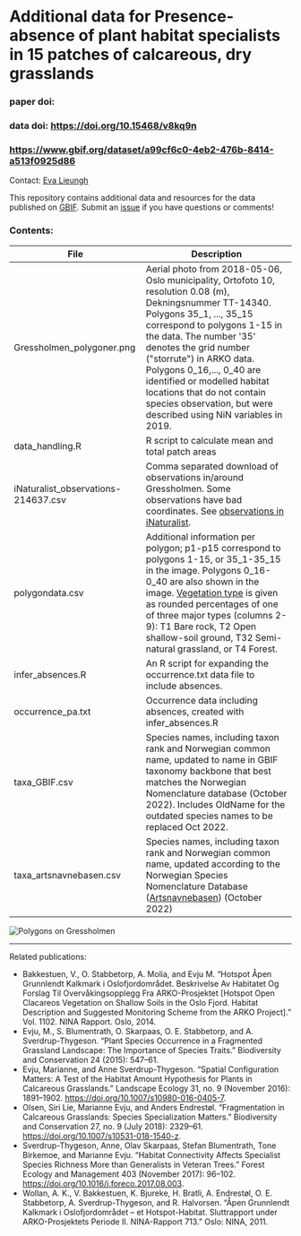 # Additional data for Presence-absence of plant habitat specialists in 15 patches of calcareous, dry grasslands

### paper doi: 
### data doi:  https://doi.org/10.15468/v8kq9n
### <https://www.gbif.org/dataset/a99cf6c0-4eb2-476b-8414-a513f0925d86>

Contact: [Eva Lieungh](https://evalieungh.github.io/)

This repository contains additional data and resources for the data published on [GBIF](https://www.gbif.org/dataset/a99cf6c0-4eb2-476b-8414-a513f0925d86).
Submit an [issue](https://github.com/evalieungh/gressholmen_data/issues/new) if you have questions or comments! 

### Contents:

| File | Description |
|--- |---|
| Gressholmen_polygoner.png | Aerial photo from 2018-05-06, Oslo municipality, Ortofoto 10, resolution 0.08 (m), Dekningsnummer	TT-14340. Polygons 35_1, ..., 35_15 correspond to polygons 1-15 in the data. The number '35' denotes the grid number ("storrute") in ARKO data. Polygons 0_16,..., 0_40 are identified or modelled habitat locations that do not contain species observation, but were described using NiN variables in 2019. |
| data_handling.R | R script to calculate mean and total patch areas |
| iNaturalist_observations-214637.csv | Comma separated download of observations in/around Gressholmen. Some observations have bad coordinates. See [observations in iNaturalist](https://www.inaturalist.org/observations?place_id=any&user_id=evalieungh&verifiable=any).|
| polygondata.csv | Additional information per polygon; p1-p15 correspond to polygons 1-15, or 35_1-35_15 in the image. Polygons 0_16-0_40 are also shown in the image. [Vegetation type](https://onlinelibrary.wiley.com/doi/10.1111/geb.13164 "Nature in Norway types, see supplement") is given as rounded percentages of one of three major types (columns 2-9): T1 Bare rock, T2 Open shallow-soil ground, T32 Semi-natural grassland, or T4 Forest. |
| infer_absences.R | An R script for expanding the occurrence.txt data file to include absences. |
| occurrence_pa.txt | Occurrence data including absences, created with infer_absences.R |
| taxa_GBIF.csv | Species names, including taxon rank and Norwegian common name, updated to name in GBIF taxonomy backbone that best matches the Norwegian Nomenclature database (October 2022). Includes OldName for the outdated species names to be replaced Oct 2022. |
| taxa_artsnavnebasen.csv | Species names, including taxon rank and Norwegian common name, updated according to the Norwegian Species Nomenclature Database ([Artsnavnebasen](http://www2.artsdatabanken.no/artsnavn/Contentpages/Sok.aspx)) (October 2022) |



![Polygons on Gressholmen](Gressholmen_polygoner.png)

-----------------------------------------------------

Related publications: 

- Bakkestuen, V., O. Stabbetorp, A. Molia, and Evju M. “Hotspot Åpen Grunnlendt Kalkmark i Oslofjordområdet. Beskrivelse Av Habitatet Og Forslag Til Overvåkingsopplegg Fra ARKO-Prosjektet [Hotspot Open Clacareos Vegetation on Shallow Soils in the Oslo Fjord. Habitat Description and Suggested Monitoring Scheme from the ARKO Project].” Vol. 1102. NINA Rapport. Oslo, 2014.
- Evju, M., S. Blumentrath, O. Skarpaas, O. E. Stabbetorp, and A. Sverdrup-Thygeson. “Plant Species Occurrence in a Fragmented Grassland Landscape: The Importance of Species Traits.” Biodiversity and Conservation 24 (2015): 547–61.
- Evju, Marianne, and Anne Sverdrup-Thygeson. “Spatial Configuration Matters: A Test of the Habitat Amount Hypothesis for Plants in Calcareous Grasslands.” Landscape Ecology 31, no. 9 (November 2016): 1891–1902. https://doi.org/10.1007/s10980-016-0405-7.
- Olsen, Siri Lie, Marianne Evju, and Anders Endrestøl. “Fragmentation in Calcareous Grasslands: Species Specialization Matters.” Biodiversity and Conservation 27, no. 9 (July 2018): 2329–61. https://doi.org/10.1007/s10531-018-1540-z.
- Sverdrup-Thygeson, Anne, Olav Skarpaas, Stefan Blumentrath, Tone Birkemoe, and Marianne Evju. “Habitat Connectivity Affects Specialist Species Richness More than Generalists in Veteran Trees.” Forest Ecology and Management 403 (November 2017): 96–102. https://doi.org/10.1016/j.foreco.2017.08.003.
- Wollan, A. K., V. Bakkestuen, K. Bjureke, H. Bratli, A. Endrestøl, O. E. Stabbetorp, A. Sverdrup-Thygeson, and R. Halvorsen. “Åpen  Grunnlendt  Kalkmark  i  Oslofjordområdet  –  et  Hotspot-Habitat. Sluttrapport  under  ARKO-Prosjektets  Periode  II. NINA-Rapport 713.” Oslo: NINA, 2011.
